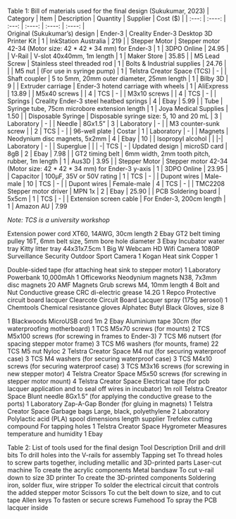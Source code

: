 Table 1: Bill of materials used for the final design (Sukukumar, 2023)
| Category     | Item | Description    | Quantity | Supplier | Cost ($) |
| :---:        |    :----:   |       :---: |  :----:   |   :----:   |  :----:   |  
Original (Sukukumar’s) design | Ender-3 | Creality Ender-3 Desktop 3D Printer Kit | 1 | InkStation Australia | 219
| | Stepper Motor | Stepper motor 42-34 (Motor size: 42 * 42 * 34 mm) for Ender-3 | 1 | 3DPO Online | 24.95
| | V-Rail | V-slot 40x40mm, 1m length | 1 | Maker Store | 35.85
| | M5 Lead Screw | Stainless steel threaded rod | 1 | Bolts & Industrial supplies | 24.76 |
| | M5 nut | (For use in syringe pump) | 1 | Telstra Creator Space (TCS) | -
| | Shaft coupler | 5 to 5mm, 20mm outer diameter, 25mm length | 1 | Bilby 3D | 9
| | Extruder carriage | Ender-3 hotend carriage with wheels | 1 | AliExpress | 13.89
| | M5x40 screws | | 4 | TCS | -
| | M3x10 screws | | 4 | TCS | - 
| | Springs | Creality Ender-3 steel heatbed springs | 4 | Ebay | 5.99
| | Tube | Syringe tube, 75cm microbore extension length | 1 | Joya Medical Supplies | 1.50
| | Disposable Syringe | Disposable syringe size: 5, 10 and 20 mL | 3 | Laboratory | -
| | Needle | 8Gx1.5” | 3 | Laboratory | -
| | M3 counter-sunk screw | | 2 | TCS | -
| | 96-well plate | Costar | 1 | Laboratory | -
| | Magnets | Neodynium disc magnets, 5x2mm | 4 | Ebay | 10
| | Isopropyl alcohol | | |-| Laboratory | -
| | Superglue | | | -| TCS | -
| Updated design | microSD card | 8gB | 2 | Ebay | 7.98
| | GT2 timing belt | 6mm width, 2mm tooth pitch, rubber, 1m length | 1 | Aus3D | 3.95
| | Stepper Motor | Stepper motor 42-34 (Motor size: 42 * 42 * 34 mm) for Ender-3 y-axis | 1 | 3DPO Online | 23.95
| | Capacitor | 100µF, 35V or 50V rating | 1 | TCS | -
| | Dupont wires | Male-male | 10 | TCS | -
| | Dupont wires | Female-male | 4 | TCS | -
| | TMC2208 Stepper motor driver | MPN 1x | 2 | Ebay | 25.90
| | PCB Soldering board | 5x5cm | 1 | TCS | -
| | Extension screen cable | For Ender-3, 200cm length | 1 | Amazon AU | 7.99

_Note: TCS is a university workshop_ 


Extension power cord
XT60, 14AWG, 30cm length
2
Ebay
GT2 belt timing pulley
16T, 6mm belt size, 5mm bore hole diameter
3
Ebay
Incubator water tray
Kitty litter tray 44x31x7.5cm
1
Big W
Webcam
HD Wifi Camera 1080P Surveillance Security Outdoor Sport Camera
1
Kogan
Heat sink
Copper
1


Double-sided tape
(for attaching heat sink to stepper motor)
1
Laboratory
Powerbank
10,000mAh
1
Officeworks
Neodynium magnets
N38, 7x3mm disc magnets
20
AMF Magnets
Grub screws
M4, 10mm length
4
Bolt and Nut
Conductive grease
CRC di-electric grease 14.2G
1
Repco
Protective circuit board lacquer
Clearcote Circuit Board Lacquer spray (175g aerosol)
1
Chemtools
Chemical resistance gloves
 Alphatec Butyl Black Gloves, size 8


1
Blackwoods
MicroUSB cord
1m
2
Ebay
Aluminium tape
30cm (for waterproofing motherboard)
1
TCS
M5x70 screws
(for mounts)
2
TCS
M5x100 screws
(for screwing in frames to Ender-3)
7
TCS
M6 nutsert 
(for spacing stepper motor frame)
3
TCS
M6 washers
(for mounts, frame)
22
TCS
M5 nut
Nyloc
2
Telstra Creator Space
M4 nut
(for securing waterproof case)
3
TCS
M4 washers
(for securing waterproof case)
3
TCS
M4x10 screws
(for securing waterproof case)
3
TCS
M3x16 screws
(for screwing in new stepper motor)
4
Telstra Creator Space
M5x50 screws
(for screwing in stepper motor mount)
4
Telstra Creator Space
Electrical tape
(for pcb lacquer application and to seal off wires in incubator)
1m roll
Telstra Creator Space
Blunt needle
8Gx1.5” (for applying the conductive grease to the ports) 
1
Laboratory
Zap-A-Gap Bonder
(for gluing in magnets)
1
Telstra Creator Space
Garbage bags
Large, black, polyethylene
2
Laboratory
Polylactic acid (PLA) spool
dimensions
length
supplier
Trefolex cutting compound
For tapping holes
1
Telstra Creator Space
Hygrometer
Measures temperature and humidity
1
Ebay


Table 2: List of tools used for the final design
Tool
Description
Drill and drill bits
To drill holes into the V-rails for assembly
Tapping set
To thread holes to screw parts together, including metallic and 3D-printed parts
Laser-cut machine
To create the acrylic components
Metal bandsaw 
To cut v-rail down to size
3D printer
To create the 3D-printed components
Soldering iron, solder flux, wire stripper
To solder the electrical circuit that controls the added stepper motor
Scissors
To cut the belt down to size, and to cut tape 
Allen keys
To fasten or secure screws
Fumehood
To spray the PCB lacquer inside 

